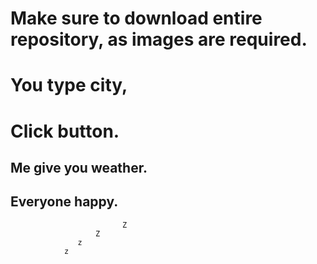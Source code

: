 # Make sure to download entire repository, as images are required.
# You type city, 
# Click button.
## Me give you weather.
## Everyone happy.

                             Z             
                       Z                   
                   z           
                z             
              
